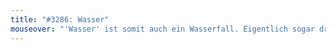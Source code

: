 ```yaml
---
title: "#3286: Wasser"
mouseover: "'Wasser' ist somit auch ein Wasserfall. Eigentlich sogar drei."
---
```


